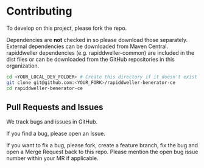 # Contributing

To develop on this project, please fork the repo.

Dependencies are **not** checked in so please download those separately. External dependencies can be downloaded from
Maven Central. rapiddweller dependencies (e.g. rapiddweller-common) are included in the dist files or can be downloaded
from the GitHub repositories in this organization.

```bash
cd <YOUR_LOCAL_DEV_FOLDER> # Create this directory if it doesn't exist
git clone git@github.com:<YOUR_FORK>/rapiddweller-benerator-ce
cd rapiddweller-benerator-ce
```

## Pull Requests and Issues

We track bugs and issues in GitHub.

If you find a bug, please open an Issue.

If you want to fix a bug, please fork, create a feature branch, fix the bug and open a Merge Request back to this repo.
Please mention the open bug issue number within your MR if applicable.